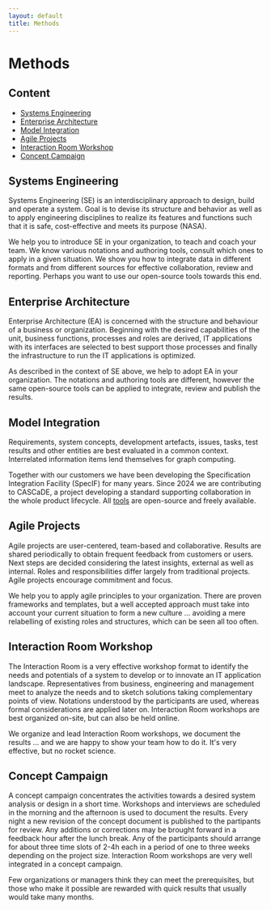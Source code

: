 ```yaml
---
layout: default
title: Methods
---
```


# Methods

## Content

<ul>
<li><a href="#Methods-SE">Systems Engineering</a></li>
<li><a href="#Methods-EA">Enterprise Architecture</a></li>
<li><a href="#Methods-Integration">Model Integration</a></li>
<li><a href="#Methods-Agile">Agile Projects</a></li>
<li><a href="#Methods-Workshop">Interaction Room Workshop</a></li>
<li><a href="#Methods-Campaign">Concept Campaign</a></li>
</ul>

<h2 id="Methods-SE">Systems Engineering</h2>

Systems Engineering (SE) is an interdisciplinary approach to design, build and operate a system.
Goal is to devise its structure and behavior as well as to apply engineering disciplines to realize its features and functions 
such that it is safe, cost-effective and meets its purpose (NASA).

We help you to introduce SE in your organization, to teach and coach your team. We know various notations and authoring tools, 
consult which ones to apply in a given situation. We show you how to integrate data in different formats and from different sources 
for effective collaboration, review and reporting. Perhaps you want to use our open-source tools towards this end.


<h2 id="Methods-EA">Enterprise Architecture</h2>

Enterprise Architecture (EA) is concerned with the structure and behaviour of a business or organization. 
Beginning with the desired capabilities of the unit, business functions, processes and roles are derived,
IT applications with its interfaces are selected to best support those processes and finally
the infrastructure to run the IT applications is optimized.

As described in the context of SE above, we help to adopt EA in your organization. The notations and authoring tools are different,
however the same open-source tools can be applied to integrate, review and publish the results.


<h2 id="Methods-Integration">Model Integration</h2>

Requirements, system concepts, development artefacts, issues, tasks, test results and other entities
are best evaluated in a common context. Interrelated information items lend themselves for graph computing.

Together with our customers we have been developing the Specification Integration Facility (SpecIF) for many years.
Since 2024 we are contributing to CASCaDE, a project developing a standard supporting collaboration in the whole product lifecycle. 
All <a href="https://enso-managers.de/tools" target="_blank">tools</a> are open-source and freely available.


<h2 id="Methods-Agile">Agile Projects</h2>

Agile projects are user-centered, team-based and collaborative. 
Results are shared periodically to obtain frequent feedback from customers or users. 
Next steps are decided considering the latest insights, external as well as internal. Roles and responsibilities
differ largely from traditional projects. Agile projects encourage commitment and focus.

We help you to apply agile principles to your organization. There are proven frameworks and templates, 
but a well accepted approach must take into account your current situation to form a new culture 
... avoiding a mere relabelling of existing roles and structures, which can be seen all too often.


<h2 id="Methods-Workshop">Interaction Room Workshop</h2>

The Interaction Room is a very effective workshop format to identify the needs and potentials of a system
to develop or to innovate an IT application landscape. Representatives from business, engineering and management 
meet to analyze the needs and to sketch solutions taking complementary points of view. 
Notations understood by the participants are used, whereas formal considerations are applied later on. 
Interaction Room workshops are best organized on-site, but can also be held online. 

We organize and lead Interaction Room workshops, we document the results ... and we are happy to 
show your team how to do it. It's very effective, but no rocket science. 


<h2 id="Methods-Campaign">Concept Campaign</h2>

A concept campaign concentrates the activities towards a desired system analysis or design in a short time.
Workshops and interviews are scheduled in the morning and the afternoon is used to document the results. 
Every night a new revision of the concept document is published to the partipants for review. 
Any additions or corrections may be brought forward in a feedback hour after the lunch break. 
Any of the participants should arrange for about three time slots of 2-4h each 
in a period of one to three weeks depending on the project size. Interaction Room workshops are very well
integrated in a concept campaign.

Few organizations or managers think they can meet the prerequisites, but those who make it possible 
are rewarded with quick results that usually would take many months.

<!--
<h2 id="Methods-Assessment">Engineering Excellence Assessment</h2>

Not all customer and supplier relationships work well. Neither all internal engineering services are 
valued highly by their clients. Some enterprises send assessors to their suppliers to scrutinize their 
operations, often along formal criteria. Our Engineering Excellence Assessment is different.

Both parties assess their respective roles and competencies in a trustworthy setting. Both the definition
and the fulfilment of the product or service are examined in five dimensions: Business and strategy, 
project management, organizational maturity, applied technologies and technical infrastructure.
Shiny presentations are banned, while it is looked at real world artefacts produced by either party. 
Originally developed for technical due diligence when an acquisition and merger of 
software companies is prepared, the Engineering Excellence Assessment has been further 
developed and successfully applied to improve customer and supplier relationships.
-->


